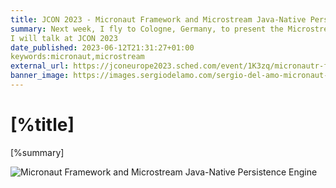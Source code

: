 ```yaml
---
title: JCON 2023 - Micronaut Framework and Microstream Java-Native Persistence Engine
summary: Next week, I fly to Cologne, Germany, to present the Microstream integration with the Micronaut Framework.
I will talk at JCON 2023
date_published: 2023-06-12T21:31:27+01:00
keywords:micronaut,microstream
external_url: https://jconeurope2023.sched.com/event/1K3zq/micronautr-framework-and-microstream-java-native-persistenc
banner_image: https://images.sergiodelamo.com/sergio-del-amo-micronaut-framework-microstream-ava-native-persistence-engine.jpg
---
```


# [%title]

[%summary]

![Micronaut Framework and Microstream Java-Native Persistence Engine]([%banner_image])

